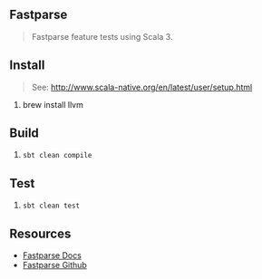 Fastparse
---------
>Fastparse feature tests using Scala 3.

Install
-------
>See: http://www.scala-native.org/en/latest/user/setup.html
1. brew install llvm

Build
-----
1. ```sbt clean compile```

Test
----
1. ```sbt clean test```

Resources
---------
* [Fastparse Docs](https://com-lihaoyi.github.io/fastparse/)
* [Fastparse Github](https://github.com/com-lihaoyi/fastparse)